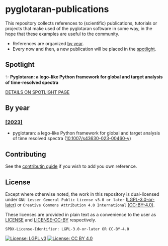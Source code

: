 # pyglotaran-publications

This repository collects references to (scientific) publications, tutorials or projects that make used of the pyglotaran software in some way, in the hope that these examples are useful to the community.

- References are organized [by year](#by-year).
- Every now and then, a new publication will be placed in the [spotlight](#spotlight).

## Spotlight

✨ **Pyglotaran: a lego-like Python framework for global and target analysis of time-resolved spectra**

[DETAILS ON SPOTLIGHT PAGE](SPOTLIGHT.md)

## By year
### [[2023]](2023/README.md)
- pyglotaran: a lego-like Python framework for global and target analysis of time resolved spectra ([10.1007/s43630-023-00460-y](https://doi.org/10.1007/s43630-023-00460-y))

## Contributing

See the [contributin guide](CONTRIBUTING.md) if you wish to add you own reference.

## License

Except where otherwise noted, the work in this repository is dual-licensed under `GNU Lesser General Public License v3.0 or later` ([LGPL-3.0-or-later](https://spdx.org/licenses/LGPL-3.0-or-later.html)) or `Creative Commons Attribution 4.0 International` [(CC-BY-4.0)](https://spdx.org/licenses/CC-BY-4.0.html).

These licenses are provided in plain text as a convenience to the user as [LICENSE](LICENSE) and [LICENSE-CC-BY](LICENSE-CC-BY) respectively.

`SPDX-License-Identifier: LGPL-3.0-or-later OR CC-BY-4.0`

[![License: LGPL v3](https://img.shields.io/badge/License-LGPL%20v3-blue.svg)](https://www.gnu.org/licenses/lgpl-3.0)
[![License: CC BY 4.0](https://img.shields.io/badge/License-CC%20BY%204.0-lightgrey.svg)](https://creativecommons.org/licenses/by/4.0/)


